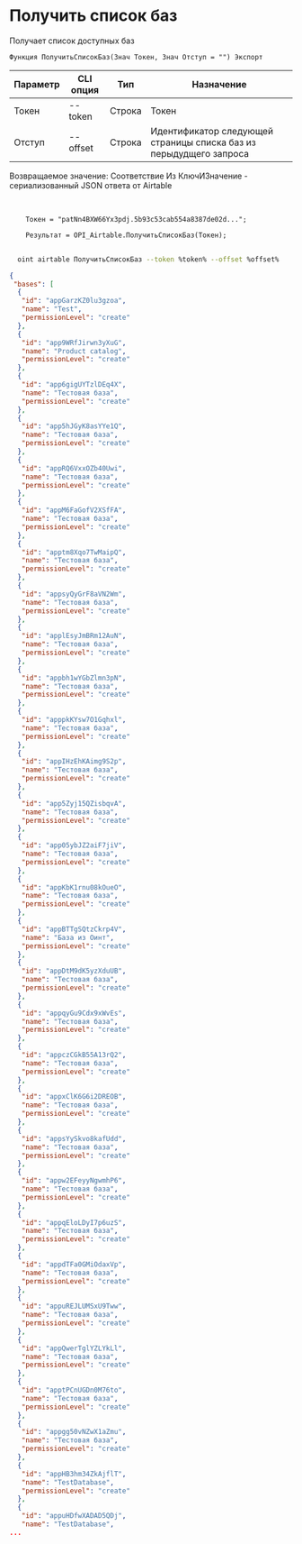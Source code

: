 ﻿---
sidebar_position: 1
---

# Получить список баз
 Получает список доступных баз



`Функция ПолучитьСписокБаз(Знач Токен, Знач Отступ = "") Экспорт`

  | Параметр | CLI опция | Тип | Назначение |
  |-|-|-|-|
  | Токен | --token | Строка | Токен |
  | Отступ | --offset | Строка | Идентификатор следующей страницы списка баз из перыдудщего запроса |

  
  Возвращаемое значение:   Соответствие Из КлючИЗначение - сериализованный JSON ответа от Airtable

<br/>




```bsl title="Пример кода"
    Токен = "patNn4BXW66Yx3pdj.5b93c53cab554a8387de02d...";

    Результат = OPI_Airtable.ПолучитьСписокБаз(Токен);
```



```sh title="Пример команды CLI"
    
  oint airtable ПолучитьСписокБаз --token %token% --offset %offset%

```

```json title="Результат"
{
 "bases": [
  {
   "id": "appGarzKZ0lu3gzoa",
   "name": "Test",
   "permissionLevel": "create"
  },
  {
   "id": "app9WRfJirwn3yXuG",
   "name": "Product catalog",
   "permissionLevel": "create"
  },
  {
   "id": "app6gigUYTzlDEq4X",
   "name": "Тестовая база",
   "permissionLevel": "create"
  },
  {
   "id": "app5hJGyK8asYYe1Q",
   "name": "Тестовая база",
   "permissionLevel": "create"
  },
  {
   "id": "appRQ6VxxOZb40Uwi",
   "name": "Тестовая база",
   "permissionLevel": "create"
  },
  {
   "id": "appM6FaGofV2XSfFA",
   "name": "Тестовая база",
   "permissionLevel": "create"
  },
  {
   "id": "apptm8Xqo7TwMaipQ",
   "name": "Тестовая база",
   "permissionLevel": "create"
  },
  {
   "id": "appsyQyGrF8aVN2Wm",
   "name": "Тестовая база",
   "permissionLevel": "create"
  },
  {
   "id": "applEsyJmBRm12AuN",
   "name": "Тестовая база",
   "permissionLevel": "create"
  },
  {
   "id": "appbh1wYGbZlmn3pN",
   "name": "Тестовая база",
   "permissionLevel": "create"
  },
  {
   "id": "apppkKYsw7O1Gqhxl",
   "name": "Тестовая база",
   "permissionLevel": "create"
  },
  {
   "id": "appIHzEhKAimg9S2p",
   "name": "Тестовая база",
   "permissionLevel": "create"
  },
  {
   "id": "app5Zyj15QZisbqvA",
   "name": "Тестовая база",
   "permissionLevel": "create"
  },
  {
   "id": "app05ybJZ2aiF7jiV",
   "name": "Тестовая база",
   "permissionLevel": "create"
  },
  {
   "id": "appKbK1rnu08kOueO",
   "name": "Тестовая база",
   "permissionLevel": "create"
  },
  {
   "id": "appBTTgSQtzCkrp4V",
   "name": "База из Оинт",
   "permissionLevel": "create"
  },
  {
   "id": "appDtM9dK5yzXduUB",
   "name": "Тестовая база",
   "permissionLevel": "create"
  },
  {
   "id": "appqyGu9Cdx9xWvEs",
   "name": "Тестовая база",
   "permissionLevel": "create"
  },
  {
   "id": "appczCGkB55A13rQ2",
   "name": "Тестовая база",
   "permissionLevel": "create"
  },
  {
   "id": "appxClK6G6i2DREOB",
   "name": "Тестовая база",
   "permissionLevel": "create"
  },
  {
   "id": "appsYySkvo8kafUdd",
   "name": "Тестовая база",
   "permissionLevel": "create"
  },
  {
   "id": "appw2EFeyyNgwmhP6",
   "name": "Тестовая база",
   "permissionLevel": "create"
  },
  {
   "id": "appqEloLDyI7p6uzS",
   "name": "Тестовая база",
   "permissionLevel": "create"
  },
  {
   "id": "appdTFa0GMiOdaxVp",
   "name": "Тестовая база",
   "permissionLevel": "create"
  },
  {
   "id": "appuREJLUMSxU9Tww",
   "name": "Тестовая база",
   "permissionLevel": "create"
  },
  {
   "id": "appQwerTglYZLYkLl",
   "name": "Тестовая база",
   "permissionLevel": "create"
  },
  {
   "id": "apptPCnUGDn0M76to",
   "name": "Тестовая база",
   "permissionLevel": "create"
  },
  {
   "id": "appgg50vNZwX1aZmu",
   "name": "Тестовая база",
   "permissionLevel": "create"
  },
  {
   "id": "appHB3hm34ZkAjflT",
   "name": "TestDatabase",
   "permissionLevel": "create"
  },
  {
   "id": "appuHDfwXADAD5QDj",
   "name": "TestDatabase",
...
```
